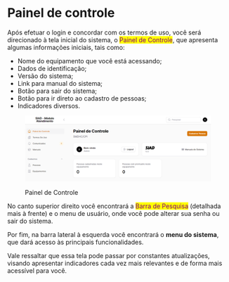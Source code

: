 # Painel de controle

Após efetuar o login e concordar com os termos de uso, você será direcionado à tela inicial do sistema, o <mark style="color:purple;">Painel de Controle</mark>, que apresenta algumas informações iniciais, tais como:

* Nome do equipamento que você está acessando;
* Dados de identificação;
* Versão do sistema;
* Link para manual do sistema;
* Botão para sair do sistema;
* Botão para ir direto ao cadastro de pessoas;
* Indicadores diversos.

<figure><img src="../.gitbook/assets/image (75).png" alt=""><figcaption><p>Painel de Controle</p></figcaption></figure>

No canto superior direito você encontrará a <mark style="color:purple;">Barra de Pesquisa</mark> (detalhada mais à frente) e o menu de usuário, onde você pode alterar sua senha ou sair do sistema.

Por fim, na barra lateral à esquerda você encontrará o **menu do sistema**, que dará acesso às principais funcionalidades.

Vale ressaltar que essa tela pode passar por constantes atualizações, visando apresentar indicadores cada vez mais relevantes e de forma mais acessível para você.
